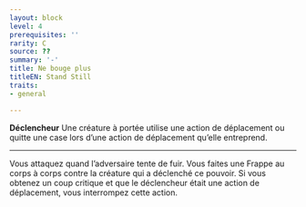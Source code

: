 ```yaml
---
layout: block
level: 4
prerequisites: ''
rarity: C
source: ??
summary: '-'
title: Ne bouge plus
titleEN: Stand Still
traits:
- general

---
```


<p><strong>Déclencheur</strong> Une créature à portée utilise une action de déplacement ou quitte une case lors d’une action de déplacement qu’elle entreprend.</p>
<hr>
<p>Vous attaquez quand l’adversaire tente de fuir. Vous faites une Frappe au corps à corps contre la créature qui a déclenché ce pouvoir. Si vous obtenez un coup critique et que le déclencheur était une action de déplacement, vous interrompez cette action.</p>